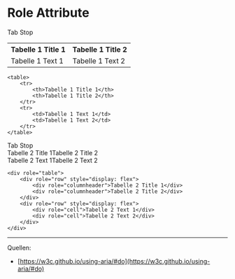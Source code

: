 # Role Attribute

<div tabindex="0">Tab Stop</div>
<table>
    <tr>
        <th>Tabelle 1 Title 1</th>
        <th>Tabelle 1 Title 2</th>
    </tr>
    <tr>
        <td>Tabelle 1 Text 1</td>
        <td>Tabelle 1 Text 2</td>
    </tr>
</table>

```
<table>
    <tr>
        <th>Tabelle 1 Title 1</th>
        <th>Tabelle 1 Title 2</th>
    </tr>
    <tr>
        <td>Tabelle 1 Text 1</td>
        <td>Tabelle 1 Text 2</td>
    </tr>
</table>
```

<div tabindex="0">Tab Stop</div>

<div role="table">
    <div role="row" style="display: flex">
        <div role="columnheader">Tabelle 2 Title 1</div>
        <div role="columnheader">Tabelle 2 Title 2</div>
    </div>
    <div role="row" style="display: flex">
        <div role="cell">Tabelle 2 Text 1</div>
        <div role="cell">Tabelle 2 Text 2</div>
    </div>
</div>

```
<div role="table">
    <div role="row" style="display: flex">
        <div role="columnheader">Tabelle 2 Title 1</div>
        <div role="columnheader">Tabelle 2 Title 2</div>
    </div>
    <div role="row" style="display: flex">
        <div role="cell">Tabelle 2 Text 1</div>
        <div role="cell">Tabelle 2 Text 2</div>
    </div>
</div>
```

---

Quellen:
- [https://w3c.github.io/using-aria/#do](https://w3c.github.io/using-aria/#do)
